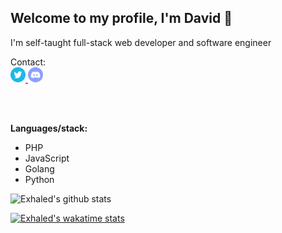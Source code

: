 ## Welcome to my profile, I'm David 👋
I'm self-taught full-stack web developer and software engineer

Contact:
<br>
<a href="https://twitter.com/outbanned">
  <img alt="Twitter" width="24px" src="https://raw.githubusercontent.com/exhaled/exhaled/master/assets/twitter.png" />
</a>
<a href="https://discord.gg/EHDAheKcQq">
  <img alt="Discord" width="24px" src="https://raw.githubusercontent.com/exhaled/exhaled/master/assets/discord.png" />
</a>

<br>
<br>

**Languages/stack:**  
- PHP
- JavaScript
- Golang
- Python

![Exhaled's github stats](https://github-readme-stats.vercel.app/api?username=exhaled&hide=contribs,prs&show_icons=true&count_private=true)

[![Exhaled's wakatime stats](https://github-readme-stats.vercel.app/api/wakatime?username=exhaled)](https://github.com/anuraghazra/github-readme-stats)
